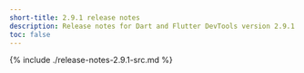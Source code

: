 ```yaml
---
short-title: 2.9.1 release notes
description: Release notes for Dart and Flutter DevTools version 2.9.1.
toc: false
---
```


{% include ./release-notes-2.9.1-src.md %}
